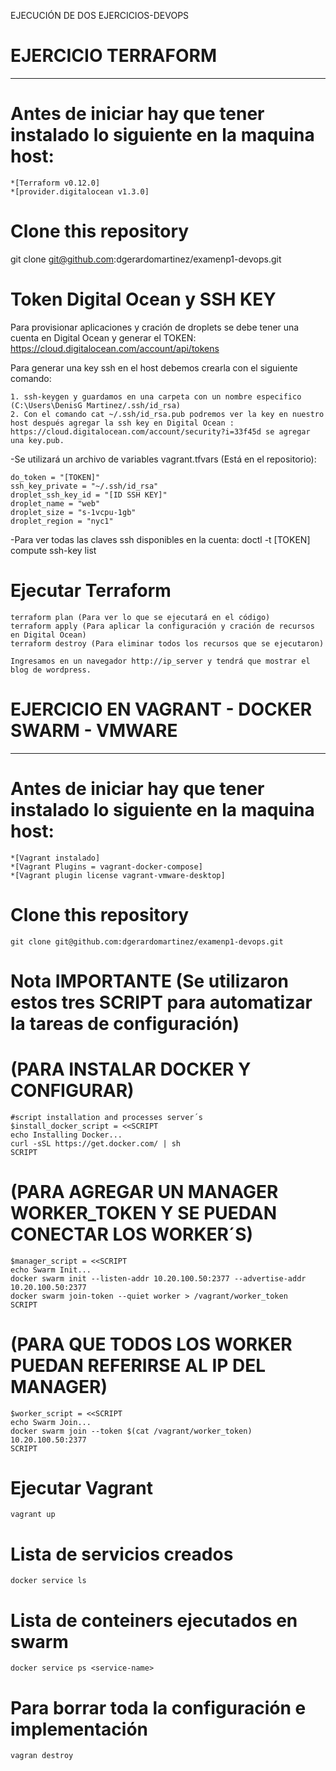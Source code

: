 EJECUCIÓN DE DOS EJERCICIOS-DEVOPS

# EJERCICIO TERRAFORM
------------------------------------------------------------------------------------------------------------------------------------------------------------------------------------
# Antes de iniciar hay que tener instalado lo siguiente en la maquina host:
    *[Terraform v0.12.0]
    *[provider.digitalocean v1.3.0]

# Clone this repository

git clone git@github.com:dgerardomartinez/examenp1-devops.git

# Token Digital Ocean y SSH KEY

Para provisionar aplicaciones y cración de droplets se debe tener una cuenta en Digital Ocean y generar el TOKEN: https://cloud.digitalocean.com/account/api/tokens 

Para generar una key ssh en el host debemos crearla con el siguiente comando:

    1. ssh-keygen y guardamos en una carpeta con un nombre especifico (C:\Users\DenisG Martinez/.ssh/id_rsa)
    2. Con el comando cat ~/.ssh/id_rsa.pub podremos ver la key en nuestro host después agregar la ssh key en Digital Ocean : https://cloud.digitalocean.com/account/security?i=33f45d se agregar una key.pub.


-Se utilizará un archivo de variables vagrant.tfvars (Está en el repositorio):

    do_token = "[TOKEN]"
    ssh_key_private = "~/.ssh/id_rsa"
    droplet_ssh_key_id = "[ID SSH KEY]"
    droplet_name = "web"
    droplet_size = "s-1vcpu-1gb"
    droplet_region = "nyc1"

-Para ver todas las claves ssh disponibles en la cuenta:
doctl  -t [TOKEN] compute ssh-key list

# Ejecutar Terraform

    terraform plan (Para ver lo que se ejecutará en el código)
    terraform apply (Para aplicar la configuración y cración de recursos en Digital Ocean)
    terraform destroy (Para eliminar todos los recursos que se ejecutaron)

    Ingresamos en un navegador http://ip_server y tendrá que mostrar el blog de wordpress.

# EJERCICIO EN VAGRANT - DOCKER SWARM - VMWARE
-------------------------------------------------------------------------------------------------------------------------------------------------------------------------------------
# Antes de iniciar hay que tener instalado lo siguiente en la maquina host:
    *[Vagrant instalado]
    *[Vagrant Plugins = vagrant-docker-compose]
    *[Vagrant plugin license vagrant-vmware-desktop]

# Clone this repository

    git clone git@github.com:dgerardomartinez/examenp1-devops.git

# Nota IMPORTANTE (Se utilizaron estos tres SCRIPT para automatizar la tareas de configuración)

# (PARA INSTALAR DOCKER Y CONFIGURAR)
    #script installation and processes server´s 
    $install_docker_script = <<SCRIPT
    echo Installing Docker...
    curl -sSL https://get.docker.com/ | sh
    SCRIPT

# (PARA AGREGAR UN MANAGER WORKER_TOKEN Y SE PUEDAN CONECTAR LOS WORKER´S)
    $manager_script = <<SCRIPT 
    echo Swarm Init...
    docker swarm init --listen-addr 10.20.100.50:2377 --advertise-addr 10.20.100.50:2377
    docker swarm join-token --quiet worker > /vagrant/worker_token
    SCRIPT

# (PARA QUE TODOS LOS WORKER PUEDAN REFERIRSE AL IP DEL MANAGER)
    $worker_script = <<SCRIPT 
    echo Swarm Join...
    docker swarm join --token $(cat /vagrant/worker_token) 10.20.100.50:2377
    SCRIPT

# Ejecutar Vagrant
    vagrant up

# Lista de servicios creados
    docker service ls

# Lista de conteiners ejecutados en swarm
    docker service ps <service-name>

# Para borrar toda la configuración e implementación
    vagran destroy









